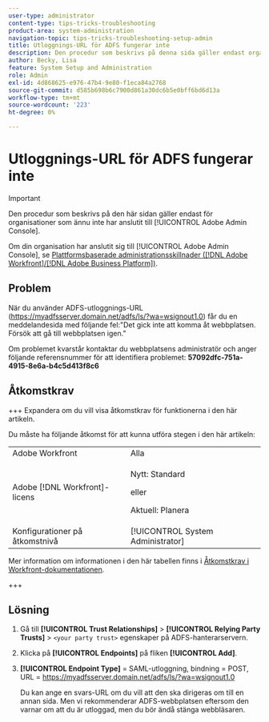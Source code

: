 ```yaml
---
user-type: administrator
content-type: tips-tricks-troubleshooting
product-area: system-administration
navigation-topic: tips-tricks-troubleshooting-setup-admin
title: Utloggnings-URL för ADFS fungerar inte
description: Den procedur som beskrivs på denna sida gäller endast organisationer som ännu inte har anslutit sig till Adobe Admin Console.
author: Becky, Lisa
feature: System Setup and Administration
role: Admin
exl-id: 4d868625-e976-47b4-9e80-f1eca84a2768
source-git-commit: d585b698b6c7900d861a30dc6b5e0bff6bd6d13a
workflow-type: tm+mt
source-wordcount: '223'
ht-degree: 0%

---
```


# Utloggnings-URL för ADFS fungerar inte

<!-- Audited: 1/2024 -->

>[!IMPORTANT]
>
>Den procedur som beskrivs på den här sidan gäller endast för organisationer som ännu inte har anslutit till [!UICONTROL Adobe Admin Console].
>
>Om din organisation har anslutit sig till [!UICONTROL Adobe Admin Console], se [Plattformsbaserade administrationsskillnader ([!DNL Adobe Workfront]/[!DNL Adobe Business Platform])](../../administration-and-setup/get-started-wf-administration/actions-in-admin-console.md).

## Problem

När du använder ADFS-utloggnings-URL (https://myadfsserver.domain.net/adfs/ls/?wa=wsignout1.0) får du en meddelandesida med följande fel:&quot;Det gick inte att komma åt webbplatsen. Försök att gå till webbplatsen igen.&quot;

Om problemet kvarstår kontaktar du webbplatsens administratör och anger följande referensnummer för att identifiera problemet: **57092dfc-751a-4915-8e6a-b4c5d413f8c6**

## Åtkomstkrav

+++ Expandera om du vill visa åtkomstkrav för funktionerna i den här artikeln.

Du måste ha följande åtkomst för att kunna utföra stegen i den här artikeln:

<table style="table-layout:auto"> 
 <col> 
 <col> 
 <tbody> 
  <tr> 
   <td role="rowheader">Adobe Workfront</td> 
   <td>Alla</td> 
  </tr> 
  <tr> 
   <td role="rowheader">Adobe [!DNL Workfront]-licens</td> 
   <td> 
   <p>Nytt: Standard</p>
   eller
   <p>Aktuell: Planera</p></td> 
  </tr> 
  <tr> 
   <td role="rowheader">Konfigurationer på åtkomstnivå</td> 
   <td>[!UICONTROL System Administrator]</td>  
  </tr> 
 </tbody> 
</table>

Mer information om informationen i den här tabellen finns i [Åtkomstkrav i Workfront-dokumentationen](/help/quicksilver/administration-and-setup/add-users/access-levels-and-object-permissions/access-level-requirements-in-documentation.md).

+++

## Lösning

1. Gå till **[!UICONTROL Trust Relationships]** > **[!UICONTROL Relying Party Trusts]** > `<your party trust>` egenskaper på ADFS-hanterarservern.

1. Klicka på **[!UICONTROL Endpoints]** på fliken **[!UICONTROL Add]**.

1. **[!UICONTROL Endpoint Type]** = SAML-utloggning, bindning = POST, URL = https://myadfsserver.domain.net/adfs/ls/?wa=wsignout1.0

   Du kan ange en svars-URL om du vill att den ska dirigeras om till en annan sida. Men vi rekommenderar ADFS-webbplatsen eftersom den varnar om att du är utloggad, men du bör ändå stänga webbläsaren.
